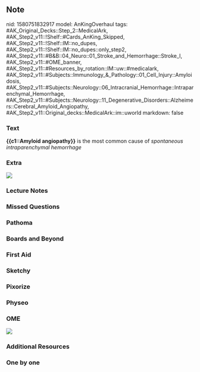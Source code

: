 ## Note
nid: 1580751832917
model: AnKingOverhaul
tags: #AK_Original_Decks::Step_2::MedicalArk, #AK_Step2_v11::!Shelf::#Cards_AnKing_Skipped, #AK_Step2_v11::!Shelf::IM::no_dupes, #AK_Step2_v11::!Shelf::IM::no_dupes::only_step2, #AK_Step2_v11::#B&B::04_Neuro::01_Stroke_and_Hemorrhage::Stroke_I, #AK_Step2_v11::#OME_banner, #AK_Step2_v11::#Resources_by_rotation::IM::uw::#medicalark, #AK_Step2_v11::#Subjects::Immunology_&_Pathology::01_Cell_Injury::Amyloidosis, #AK_Step2_v11::#Subjects::Neurology::06_Intracranial_Hemorrhage::Intraparenchymal_Hemorrhage, #AK_Step2_v11::#Subjects::Neurology::11_Degenerative_Disorders::Alzheimers::Cerebral_Amyloid_Angiopathy, #AK_Step2_v11::Original_decks::MedicalArk::im::uworld
markdown: false

### Text
<b>{{c1::Amyloid angiopathy}}</b> is the most common cause of
<i>spontaneous intraparenchymal hemorrhage</i>

### Extra
<img src="paste-5998f009e0452bc6a62459fd2d53ff3c487d29b4.jpg">

### Lecture Notes


### Missed Questions


### Pathoma


### Boards and Beyond


### First Aid


### Sketchy


### Pixorize


### Physeo


### OME
<div class="ome-widget">
  <a href="https://onlinemeded.org?ref=anki"><img src=
  "_OME_AnkiFlashcards_General_4.png"></a>
</div>

### Additional Resources


### One by one

